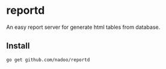 reportd
=====

An easy report server for generate html tables from database.

## Install

	go get github.com/nadoo/reportd

